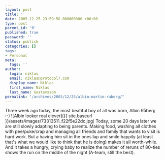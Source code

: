 ```yaml
---
layout: post
title: ''
date: 2005-12-25 23:59:58.000000000 +00:00
type: post
parent_id: '0'
published: true
password: ''
status: publish
categories: []
tags:
- Personal
meta:
  tags: ''
author:
  login: niklas
  email: niklas@protocol7.com
  display_name: Niklas
  first_name: Niklas
  last_name: Gustavsson
permalink: "/archives/2005/12/25/albin-martin-raberg/"
---
```

Three week ago today, the most beatiful boy of all was born, Albin Råberg :-) ![Albin looker real clever]({{ site.baseurl }}/assets/images/73313511_f22f5e22dc.jpg) Today, some 20 days later we are still slowly adapting to being parents. Making food, washing all clothes with pee/puke/crap and managing all friends and family that wants to visit is hard work. But a having him sit in the ones lap and smile happily (at least that's what we would like to think that he is doing) makes it all worth-while. And it takes a hungry, crying baby to realize the number of reruns of 80-ties shows the run on the middle of the night (A-team, still the best).

